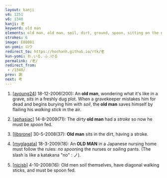```yaml
---
layout: kanji
v4: 1251
v6: 1340
kanji: 老
keyword: old man
elements: old man, old man, soil, dirt, ground, spoon, sitting on the ground
strokes: 6
image: E88081
on-yomi: ロウ
redirect_to: https://hochanh.github.io/rtk/老
kun-yomi: お.いる、ふ.ける
permalink: /老/
redirect_from:
 - /1340/
prev: 謝
next: 考
---
```


1) [<a href="http://kanji.koohii.com/profile/ayoung24">ayoung24</a>] 18-12-2006(200): An<strong> old man</strong>, wondering what it&#039;s like in a grave, <em>sits</em> in a freshly dug plot. When a gravekeeper mistakes him for dead and begins burying him with <em>soil</em>, the<strong> old man</strong> saves himself by flailing his <em>walking stick</em> in the air.

2) [<a href="http://kanji.koohii.com/profile/aphasiac">aphasiac</a>] 14-8-2009(71): The <em>dirty</em><strong> old man</strong> had a <em>stroke</em> so now he must be <em>spoon</em> fed.

3) [<a href="http://kanji.koohii.com/profile/libsrone">libsrone</a>] 30-5-2008(37): <strong>Old man</strong> sits in the dirt, having a stroke.

4) [<a href="http://kanji.koohii.com/profile/myglagata">myglagata</a>] 18-3-2009(18): An<strong> OLD MAN</strong> in a Japanese nursing home must follow the rules: <em>no</em> <em>spoon</em>ing the nurses or <em>soil</em>ing pants. (The slash is like a katakana &quot;no&quot; : ノ).

5) [<a href="http://kanji.koohii.com/profile/nicjsb">nicjsb</a>] 4-10-2008(16): Old men soil themselves, have diagonal walking sticks, and must be spoon fed.

